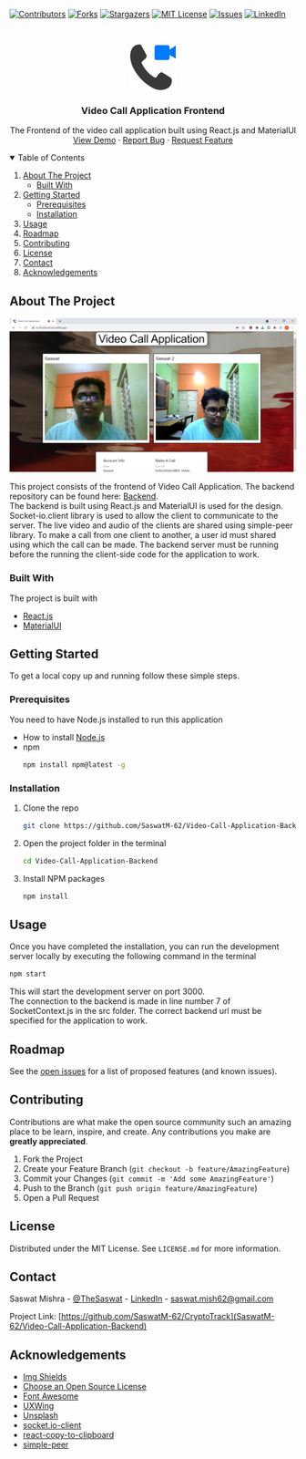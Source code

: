  [![Contributors][contributors-shield]][contributors-url]
  [![Forks][forks-shield]][forks-url]
  [![Stargazers][stars-shield]][stars-url]
  [![MIT License][license-shield]][license-url]
  [![Issues][issues-shield]][issues-url]
  [![LinkedIn][linkedin-shield]][linkedin-url]



<!-- PROJECT LOGO -->
<br />
<p align="center">
  <a href="https://github.com/SaswatM-62/Video-Call-Application-Frontend">
    <img src="images/video-call.png" alt="Logo" width="80" height="80">
  </a>

  <h3 align="center">Video Call Application Frontend</h3>

  <p align="center">
    The Frontend of the video call application built using React.js and MaterialUI
    <br />
    <a href="https://vc-frontend-sm.netlify.app/">View Demo</a>
    ·
    <a href="https://github.com/SaswatM-62/Video-Call-Application-Frontend/issues">Report Bug</a>
    ·
    <a href="https://github.com/SaswatM-62/Video-Call-Application-Frontend/issues">Request Feature</a>
  </p>
</p>



<!-- TABLE OF CONTENTS -->
<details open="open">
  <summary>Table of Contents</summary>
  <ol>
    <li>
      <a href="#about-the-project">About The Project</a>
      <ul>
        <li><a href="#built-with">Built With</a></li>
      </ul>
    </li>
    <li>
      <a href="#getting-started">Getting Started</a>
      <ul>
        <li><a href="#prerequisites">Prerequisites</a></li>
        <li><a href="#installation">Installation</a></li>
      </ul>
    </li>
    <li><a href="#usage">Usage</a></li>
    <li><a href="#roadmap">Roadmap</a></li>
    <li><a href="#contributing">Contributing</a></li>
    <li><a href="#license">License</a></li>
    <li><a href="#contact">Contact</a></li>
    <li><a href="#acknowledgements">Acknowledgements</a></li>
  </ol>
</details>



<!-- ABOUT THE PROJECT -->
## About The Project

[![Product Name Screen Shot][product-screenshot]](https://vc-frontend-sm.netlify.app/)

This project consists of the frontend of Video Call Application. The backend repository can be found here: [Backend](https://github.com/SaswatM-62/Video-Call-Application-Backend).  
The backend is built using React.js and MaterialUI is used for the design. Socket-io.client library is used to allow the client to communicate to the server. The live video and audio of the clients are shared using simple-peer library.
To make a call from one client to another, a user id must shared using which the call can be made.
The backend server must be running before the running the client-side code for the application to work.
      
### Built With

The project is built with
* [React.js](https://reactjs.org/)
* [MaterialUI](https://material-ui.com/)

  

<!-- GETTING STARTED -->
## Getting Started

To get a local copy up and running follow these simple steps.

### Prerequisites

You need to have Node.js installed to run this application  
* How to install [Node.js](https://nodejs.org/en/)
* npm
  ```sh
  npm install npm@latest -g
  ```
  
  
### Installation

1. Clone the repo
   ```sh
   git clone https://github.com/SaswatM-62/Video-Call-Application-Backend.git
   ```
2. Open the project folder in the terminal
   ```sh
   cd Video-Call-Application-Backend
   ```
3. Install NPM packages
   ```sh
   npm install
   ```
  
  
<!-- USAGE EXAMPLES -->
## Usage

Once you have completed the installation, you can run the development server locally by executing the following command in the terminal
   ```sh
   npm start
   ```
This will start the development server on port 3000.  
The connection to the backend is made in line number 7 of SocketContext.js in the src folder. The correct backend url must be specified for the application to work.

<!-- ROADMAP -->
## Roadmap

See the [open issues](https://github.com/SaswatM-62/Video-Call-Application-Frontend/issues) for a list of proposed features (and known issues).



<!-- CONTRIBUTING -->
## Contributing

Contributions are what make the open source community such an amazing place to be learn, inspire, and create. Any contributions you make are **greatly appreciated**.

1. Fork the Project
2. Create your Feature Branch (`git checkout -b feature/AmazingFeature`)
3. Commit your Changes (`git commit -m 'Add some AmazingFeature'`)
4. Push to the Branch (`git push origin feature/AmazingFeature`)
5. Open a Pull Request



<!-- LICENSE -->
## License

Distributed under the MIT License. See `LICENSE.md` for more information.



<!-- CONTACT -->
## Contact

Saswat Mishra - [@TheSaswat](https://twitter.com/TheSaswat) - [LinkedIn][linkedin-url] - saswat.mish62@gmail.com

Project Link: [https://github.com/SaswatM-62/CryptoTrack](SaswatM-62/Video-Call-Application-Backend)



<!-- ACKNOWLEDGEMENTS -->
## Acknowledgements
* [Img Shields](https://shields.io)
* [Choose an Open Source License](https://choosealicense.com)
* [Font Awesome](https://fontawesome.com)
* [UXWing](https://uxwing.com/)
* [Unsplash](https://unsplash.com/)
* [socket.io-client](https://www.npmjs.com/package/socket.io-client)
* [react-copy-to-clipboard](https://www.npmjs.com/package/react-copy-to-clipboard)
* [simple-peer](https://www.npmjs.com/package/simple-peer)


<!-- MARKDOWN LINKS & IMAGES -->
<!-- https://www.markdownguide.org/basic-syntax/#reference-style-links -->
[contributors-shield]: https://img.shields.io/github/contributors/SaswatM-62/Video-Call-Application-Frontend?color=Green&style=for-the-badge
[contributors-url]: https://github.com/SaswatM-62/Video-Call-Application-Frontend/graphs/contributors
[forks-shield]: https://img.shields.io/github/forks/SaswatM-62/Video-Call-Application-Frontend?style=for-the-badge
[forks-url]: https://github.com/SaswatM-62/Video-Call-Application-Frontend/network/members
[stars-shield]: https://img.shields.io/github/stars/SaswatM-62/Video-Call-Application-Frontend?style=for-the-badge
[stars-url]: https://github.com/SaswatM-62/Video-Call-Application-Frontend/stargazers
[issues-shield]: https://img.shields.io/github/issues/SaswatM-62/Video-Call-Application-Frontend?style=for-the-badge
[issues-url]: https://github.com/SaswatM-62/Video-Call-Application-Frontend/issues
[license-shield]: https://img.shields.io/github/license/SaswatM-62/Video-Call-Application-Frontend?style=for-the-badge
[license-url]: https://github.com/SaswatM-62/Video-Call-Application-Frontend/blob/main/LICENSE.md
[linkedin-shield]: https://img.shields.io/badge/-LinkedIn-black.svg?style=for-the-badge&logo=linkedin&colorB=555
[linkedin-url]: https://linkedin.com/in/saswatmishra71
[product-screenshot]: images/screenshot.png
